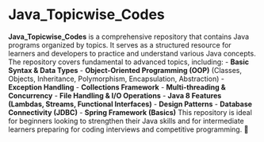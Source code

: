 # Java_Topicwise_Codes

**Java_Topicwise_Codes** is a comprehensive repository that contains Java programs organized by topics. It serves as a structured resource for learners and developers to practice and understand various Java concepts. The repository covers fundamental to advanced topics, including:    - **Basic Syntax & Data Types**   - **Object-Oriented Programming (OOP)** (Classes, Objects, Inheritance, Polymorphism, Encapsulation, Abstraction)   - **Exception Handling**   - **Collections Framework**   - **Multi-threading & Concurrency**   - **File Handling & I/O Operations**   - **Java 8 Features (Lambdas, Streams, Functional Interfaces)**   - **Design Patterns**   - **Database Connectivity (JDBC)**   - **Spring Framework (Basics)**    This repository is ideal for beginners looking to strengthen their Java skills and for intermediate learners preparing for coding interviews and competitive programming. 🚀

